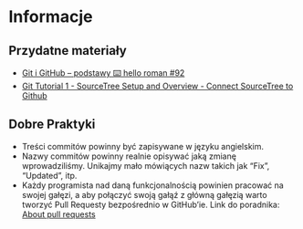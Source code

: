 # Informacje

## Przydatne materiały

- [Git i GitHub – podstawy ⌨️ hello roman #92](https://www.youtube.com/watch?v=9qrgY2Dw30g)
- [Git Tutorial 1 - SourceTree Setup and Overview - Connect SourceTree to Github](https://www.youtube.com/watch?v=adJXt0bN1Ak)

## Dobre Praktyki

- Treści commitów powinny być zapisywane w języku angielskim.
- Nazwy commitów powinny realnie opisywać jaką zmianę wprowadziliśmy. Unikajmy mało mówiących nazw takich jak “Fix”, “Updated”, itp.
- Każdy programista nad daną funkcjonalnością powinien pracować na swojej gałęzi, a aby połączyć swoją gałąź z główną gałęzią warto tworzyć Pull Requesty bezpośrednio w GitHub’ie. Link do poradnika: [About pull requests](https://docs.github.com/en/pull-requests/collaborating-with-pull-requests/proposing-changes-to-your-work-with-pull-requests/about-pull-requests) 
